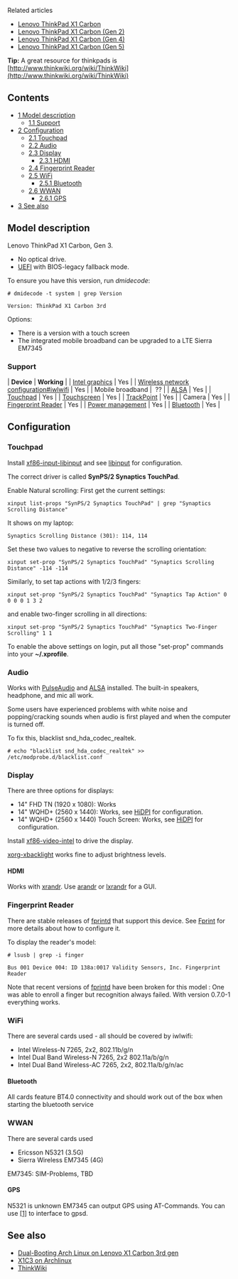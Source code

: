 Related articles

*   [Lenovo ThinkPad X1 Carbon](/index.php/Lenovo_ThinkPad_X1_Carbon "Lenovo ThinkPad X1 Carbon")
*   [Lenovo ThinkPad X1 Carbon (Gen 2)](/index.php/Lenovo_ThinkPad_X1_Carbon_(Gen_2) "Lenovo ThinkPad X1 Carbon (Gen 2)")
*   [Lenovo ThinkPad X1 Carbon (Gen 4)](/index.php/Lenovo_ThinkPad_X1_Carbon_(Gen_4) "Lenovo ThinkPad X1 Carbon (Gen 4)")
*   [Lenovo ThinkPad X1 Carbon (Gen 5)](/index.php/Lenovo_ThinkPad_X1_Carbon_(Gen_5) "Lenovo ThinkPad X1 Carbon (Gen 5)")

**Tip:** A great resource for thinkpads is [http://www.thinkwiki.org/wiki/ThinkWiki](http://www.thinkwiki.org/wiki/ThinkWiki)

## Contents

*   [1 Model description](#Model_description)
    *   [1.1 Support](#Support)
*   [2 Configuration](#Configuration)
    *   [2.1 Touchpad](#Touchpad)
    *   [2.2 Audio](#Audio)
    *   [2.3 Display](#Display)
        *   [2.3.1 HDMI](#HDMI)
    *   [2.4 Fingerprint Reader](#Fingerprint_Reader)
    *   [2.5 WiFi](#WiFi)
        *   [2.5.1 Bluetooth](#Bluetooth)
    *   [2.6 WWAN](#WWAN)
        *   [2.6.1 GPS](#GPS)
*   [3 See also](#See_also)

## Model description

Lenovo ThinkPad X1 Carbon, Gen 3\.

*   No optical drive.
*   [UEFI](/index.php/UEFI "UEFI") with BIOS-legacy fallback mode.

To ensure you have this version, run *dmidecode*:

```
# dmidecode -t system | grep Version

Version: ThinkPad X1 Carbon 3rd

```

Options:

*   There is a version with a touch screen
*   The integrated mobile broadband can be upgraded to a LTE Sierra EM7345

### Support

| **Device** | **Working** |
| [Intel graphics](/index.php/Intel_graphics "Intel graphics") | Yes |
| [Wireless network configuration#iwlwifi](/index.php/Wireless_network_configuration#iwlwifi "Wireless network configuration") | Yes |
| Mobile broadband |  ?? |
| [ALSA](/index.php/ALSA "ALSA") | Yes |
| [Touchpad](/index.php/Touchpad "Touchpad") | Yes |
| [Touchscreen](/index.php/Touchscreen "Touchscreen") | Yes |
| [TrackPoint](/index.php/TrackPoint "TrackPoint") | Yes |
| Camera | Yes |
| [Fingerprint Reader](/index.php?title=Fingerprint_Reader&action=edit&redlink=1 "Fingerprint Reader (page does not exist)") | Yes |
| [Power management](/index.php/Power_management "Power management") | Yes |
| [Bluetooth](/index.php/Bluetooth "Bluetooth") | Yes |

## Configuration

### Touchpad

Install [xf86-input-libinput](https://www.archlinux.org/packages/?name=xf86-input-libinput) and see [libinput](/index.php/Libinput "Libinput") for configuration.

The correct driver is called **SynPS/2 Synaptics TouchPad**.

Enable Natural scrolling: First get the current settings:

```
xinput list-props "SynPS/2 Synaptics TouchPad" | grep "Synaptics Scrolling Distance"

```

It shows on my laptop:

```
Synaptics Scrolling Distance (301):	114, 114

```

Set these two values to negative to reverse the scrolling orientation:

```
xinput set-prop "SynPS/2 Synaptics TouchPad" "Synaptics Scrolling Distance" -114 -114

```

Similarly, to set tap actions with 1/2/3 fingers:

```
xinput set-prop "SynPS/2 Synaptics TouchPad" "Synaptics Tap Action" 0 0 0 0 1 3 2

```

and enable two-finger scrolling in all directions:

```
xinput set-prop "SynPS/2 Synaptics TouchPad" "Synaptics Two-Finger Scrolling" 1 1

```

To enable the above settings on login, put all those "set-prop" commands into your **~/.xprofile**.

### Audio

Works with [PulseAudio](/index.php/PulseAudio "PulseAudio") and [ALSA](/index.php/ALSA "ALSA") installed. The built-in speakers, headphone, and mic all work.

Some users have experienced problems with white noise and popping/cracking sounds when audio is first played and when the computer is turned off.

To fix this, blacklist snd_hda_codec_realtek.

```
# echo "blacklist snd_hda_codec_realtek" >> /etc/modprobe.d/blacklist.conf

```

### Display

There are three options for displays:

*   14" FHD TN (1920 x 1080): Works
*   14" WQHD+ (2560 x 1440): Works, see [HiDPI](/index.php/HiDPI "HiDPI") for configuration.
*   14" WQHD+ (2560 x 1440) Touch Screen: Works, see [HiDPI](/index.php/HiDPI "HiDPI") for configuration.

Install [xf86-video-intel](https://www.archlinux.org/packages/?name=xf86-video-intel) to drive the display.

[xorg-xbacklight](https://www.archlinux.org/packages/?name=xorg-xbacklight) works fine to adjust brightness levels.

#### HDMI

Works with [xrandr](/index.php/Xrandr "Xrandr"). Use [arandr](https://www.archlinux.org/packages/?name=arandr) or [lxrandr](https://www.archlinux.org/packages/?name=lxrandr) for a GUI.

### Fingerprint Reader

There are stable releases of [fprintd](https://www.archlinux.org/packages/?name=fprintd) that support this device. See [Fprint](/index.php/Fprint "Fprint") for more details about how to configure it.

To display the reader's model:

```
# lsusb | grep -i finger

Bus 001 Device 004: ID 138a:0017 Validity Sensors, Inc. Fingerprint Reader

```

Note that recent versions of [fprintd](https://www.archlinux.org/packages/?name=fprintd) have been broken for this model : One was able to enroll a finger but recognition always failed. With version 0.7.0-1 everything works.

### WiFi

There are several cards used - all should be covered by iwlwifi:

*   Intel Wireless-N 7265, 2x2, 802.11b/g/n
*   Intel Dual Band Wireless-N 7265, 2x2 802.11a/b/g/n
*   Intel Dual Band Wireless-AC 7265, 2x2, 802.11a/b/g/n/ac

#### Bluetooth

All cards feature BT4.0 connectivity and should work out of the box when starting the bluetooth service

### WWAN

There are several cards used

*   Ericsson N5321 (3.5G)
*   Sierra Wireless EM7345 (4G)

EM7345: SIM-Problems, TBD

#### GPS

N5321 is unknown EM7345 can output GPS using AT-Commands. You can use [[1]](https://github.com/tuxmaster/gpsd-tcp%7Cgpsd-tcp) to interface to gpsd.

## See also

*   [Dual-Booting Arch Linux on Lenovo X1 Carbon 3rd gen](https://push.cx/2015/dual-booting-arch-linux-on-lenovo-x1-carbon-3rd-gen)
*   [X1C3 on Archlinux](http://natalian.org/archives/2015/02/18/Archlinux_on_a_Lenovo_X1C3/)
*   [ThinkWiki](http://www.thinkwiki.org/wiki/Category:X1_Carbon_(3rd_Gen))